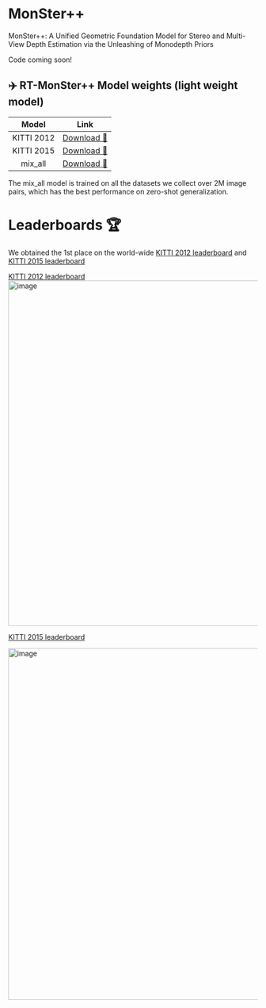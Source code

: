 # MonSter++
MonSter++: A Unified Geometric Foundation Model for Stereo and Multi-View Depth Estimation via the Unleashing of Monodepth Priors

Code coming soon!


## ✈️ RT-MonSter++ Model weights (light weight model)

| Model      |                                               Link                                                |
|:----:|:-------------------------------------------------------------------------------------------------:|
| KITTI 2012| [Download 🤗](https://huggingface.co/cjd24/MonSter-plusplus/resolve/main/KITTI_2012.pth?download=true) |
| KITTI 2015 | [Download 🤗](https://huggingface.co/cjd24/MonSter-plusplus/resolve/main/KITTI_2015.pth?download=true)|
|mix_all | [Download 🤗](https://huggingface.co/cjd24/MonSter-plusplus/resolve/main/Zero_shot.pth?download=true)|

The mix_all model is trained on all the datasets we collect over 2M image pairs, which has the best performance on zero-shot generalization.

# Leaderboards 🏆
We obtained the 1st place on the world-wide [KITTI 2012 leaderboard](https://www.cvlibs.net/datasets/kitti/eval_stereo_flow.php?benchmark=stereo) and [KITTI 2015 leaderboard](https://www.cvlibs.net/datasets/kitti/eval_scene_flow.php?benchmark=stereo)

[KITTI 2012 leaderboard](https://www.cvlibs.net/datasets/kitti/eval_stereo_flow.php?benchmark=stereo)
<img width="1221" height="696" alt="image" src="https://github.com/user-attachments/assets/886445d2-c9c2-4148-9bd2-599e62802e96" />

[KITTI 2015 leaderboard](https://www.cvlibs.net/datasets/kitti/eval_scene_flow.php?benchmark=stereo)

<img width="1205" height="709" alt="image" src="https://github.com/user-attachments/assets/161d5344-0a10-4e93-9aa4-ea99f9bfb349" />
 


